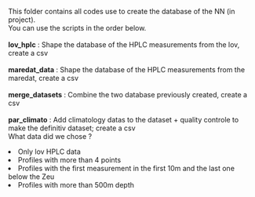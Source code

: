 This folder contains all codes use to create the database of the NN (in project).<br> 
You can use the scripts in the order below.
<br><br>
**lov_hplc** : Shape the database of the HPLC measurements from the lov, create a csv<br><br>
**maredat_data** : Shape the database of the HPLC measurements from the maredat, create a csv<br><br>
**merge_datasets** : Combine the two database previously created, create a csv<br><br>
**par_climato** : Add climatology datas to the dataset + quality controle to make the definitiv dataset; create a csv <br>
What data did we chose ?<br>
<li>Only lov HPLC data</li>
<li>Profiles with more than 4 points</li>
<li>Profiles with the first measurement in the first 10m and the last one below the Zeu</li>
<li>Profiles with more than 500m depth</li>
<br><br>

